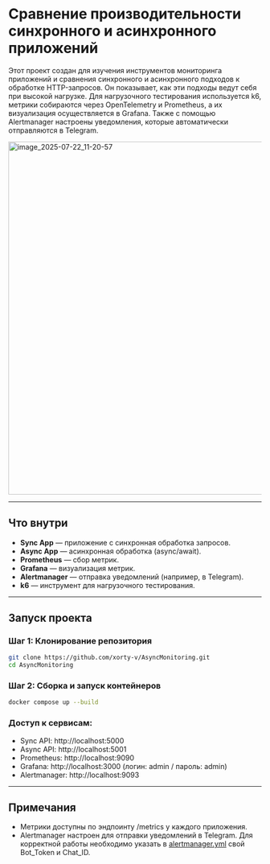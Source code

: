 # Сравнение производительности синхронного и асинхронного приложений

Этот проект создан для изучения инструментов мониторинга приложений и сравнения синхронного и асинхронного подходов к обработке HTTP-запросов. Он показывает, как эти подходы ведут себя при высокой нагрузке.
Для нагрузочного тестирования используется k6, метрики собираются через OpenTelemetry и Prometheus, а их визуализация осуществляется в Grafana. Также с помощью Alertmanager настроены уведомления, которые автоматически отправляются в Telegram.

<img width="1148" height="702" alt="image_2025-07-22_11-20-57" src="https://github.com/user-attachments/assets/4f17f22c-4331-428c-954f-6aad7ed88839" />

---

## Что внутри

- **Sync App** — приложение с синхронная обработка запросов.  
- **Async App** — асинхронная обработка (async/await). 
- **Prometheus** — сбор метрик.  
- **Grafana** — визуализация метрик.
- **Alertmanager** — отправка уведомлений (например, в Telegram).
- **k6** — инструмент для нагрузочного тестирования.

---

## Запуск проекта

### Шаг 1: Клонирование репозитория
```bash
git clone https://github.com/xorty-v/AsyncMonitoring.git
cd AsyncMonitoring
```

### Шаг 2: Сборка и запуск контейнеров
```bash
docker compose up --build
```

### Доступ к сервисам:
- Sync API: http://localhost:5000
- Async API: http://localhost:5001
- Prometheus: http://localhost:9090
- Grafana: http://localhost:3000 (логин: admin / пароль: admin)
- Alertmanager: http://localhost:9093

---

## Примечания
- Метрики доступны по эндпоинту /metrics у каждого приложения.
- Alertmanager настроен для отправки уведомлений в Telegram. Для корректной работы необходимо указать в [alertmanager.yml](https://github.com/xorty-v/AsyncMonitoring/blob/master/alertmanager/alertmanager.yml) свой Bot_Token и Chat_ID.
